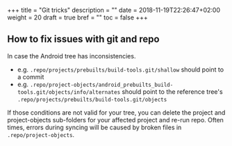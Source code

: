 +++
title = "Git tricks"
description = ""
date = 2018-11-19T22:26:47+02:00
weight = 20
draft = true
bref = ""
toc = false
+++

<!-- ## Un-fuck git -->
## How to fix issues with git and repo
In case the Android tree has inconsistencies.

- e.g. `.repo/projects/prebuilts/build-tools.git/shallow` should point to a commit
- e.g. `.repo/project-objects/android_prebuilts_build-tools.git/objects/info/alternates`
  should point to the reference tree's `.repo/projects/prebuilts/build-tools.git/objects`

If those conditions are not valid for your tree, you can delete the project and
project-objects sub-folders for your affected project and re-run repo. Often
times, errors during syncing will be caused by broken files in
`.repo/project-objects`.

<!-- TODO: Add more actual tricks, stashing, repo status, how to check out
gerrit stuff, track remotes, quickly test a PR, merge from other repos, or
cherry-pick -->
